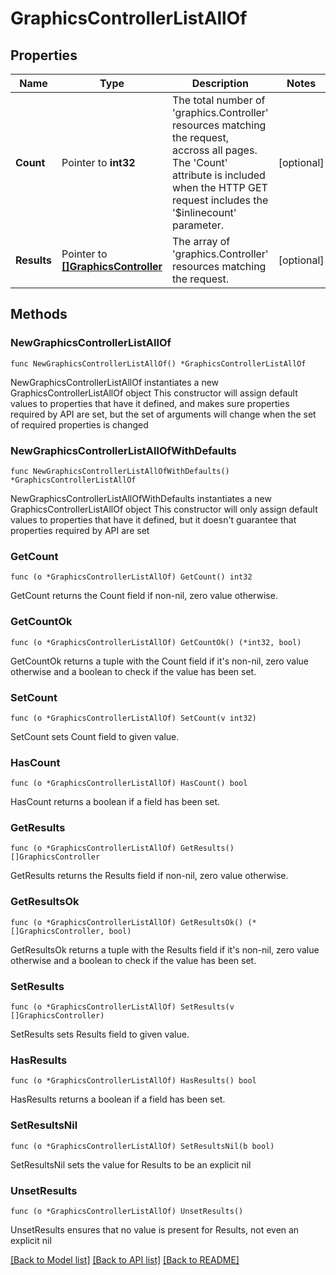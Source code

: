 # GraphicsControllerListAllOf

## Properties

Name | Type | Description | Notes
------------ | ------------- | ------------- | -------------
**Count** | Pointer to **int32** | The total number of &#39;graphics.Controller&#39; resources matching the request, accross all pages. The &#39;Count&#39; attribute is included when the HTTP GET request includes the &#39;$inlinecount&#39; parameter. | [optional] 
**Results** | Pointer to [**[]GraphicsController**](GraphicsController.md) | The array of &#39;graphics.Controller&#39; resources matching the request. | [optional] 

## Methods

### NewGraphicsControllerListAllOf

`func NewGraphicsControllerListAllOf() *GraphicsControllerListAllOf`

NewGraphicsControllerListAllOf instantiates a new GraphicsControllerListAllOf object
This constructor will assign default values to properties that have it defined,
and makes sure properties required by API are set, but the set of arguments
will change when the set of required properties is changed

### NewGraphicsControllerListAllOfWithDefaults

`func NewGraphicsControllerListAllOfWithDefaults() *GraphicsControllerListAllOf`

NewGraphicsControllerListAllOfWithDefaults instantiates a new GraphicsControllerListAllOf object
This constructor will only assign default values to properties that have it defined,
but it doesn't guarantee that properties required by API are set

### GetCount

`func (o *GraphicsControllerListAllOf) GetCount() int32`

GetCount returns the Count field if non-nil, zero value otherwise.

### GetCountOk

`func (o *GraphicsControllerListAllOf) GetCountOk() (*int32, bool)`

GetCountOk returns a tuple with the Count field if it's non-nil, zero value otherwise
and a boolean to check if the value has been set.

### SetCount

`func (o *GraphicsControllerListAllOf) SetCount(v int32)`

SetCount sets Count field to given value.

### HasCount

`func (o *GraphicsControllerListAllOf) HasCount() bool`

HasCount returns a boolean if a field has been set.

### GetResults

`func (o *GraphicsControllerListAllOf) GetResults() []GraphicsController`

GetResults returns the Results field if non-nil, zero value otherwise.

### GetResultsOk

`func (o *GraphicsControllerListAllOf) GetResultsOk() (*[]GraphicsController, bool)`

GetResultsOk returns a tuple with the Results field if it's non-nil, zero value otherwise
and a boolean to check if the value has been set.

### SetResults

`func (o *GraphicsControllerListAllOf) SetResults(v []GraphicsController)`

SetResults sets Results field to given value.

### HasResults

`func (o *GraphicsControllerListAllOf) HasResults() bool`

HasResults returns a boolean if a field has been set.

### SetResultsNil

`func (o *GraphicsControllerListAllOf) SetResultsNil(b bool)`

 SetResultsNil sets the value for Results to be an explicit nil

### UnsetResults
`func (o *GraphicsControllerListAllOf) UnsetResults()`

UnsetResults ensures that no value is present for Results, not even an explicit nil

[[Back to Model list]](../README.md#documentation-for-models) [[Back to API list]](../README.md#documentation-for-api-endpoints) [[Back to README]](../README.md)


